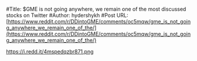 #Title: $GME is not going anywhere, we remain one of the most discussed stocks on Twitter
#Author: hydershykh
#Post URL: [https://www.reddit.com/r/DDintoGME/comments/oc5mqw/gme_is_not_going_anywhere_we_remain_one_of_the/](https://www.reddit.com/r/DDintoGME/comments/oc5mqw/gme_is_not_going_anywhere_we_remain_one_of_the/)


https://i.redd.it/4mspedqzbr871.png